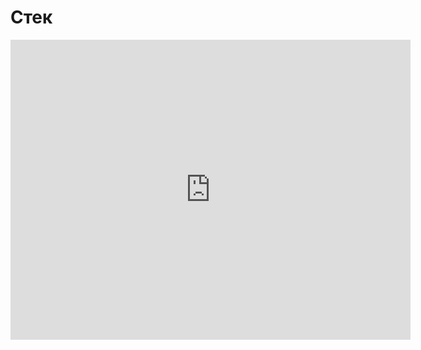 # Стек
<iframe width="640" height="480" src="https://www.youtube.com/embed/LaeDaCqUOuQ?list=PLU-TUGRFxOHhx-ml-r6oXuyCsLNUTeyUg" frameborder="0" allowfullscreen></iframe>

